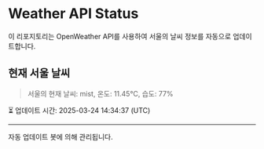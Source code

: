 
# Weather API Status

이 리포지토리는 OpenWeather API를 사용하여 서울의 날씨 정보를 자동으로 업데이트합니다.

## 현재 서울 날씨
> 서울의 현재 날씨: mist, 온도: 11.45°C, 습도: 77%

⏳ 업데이트 시간: 2025-03-24 14:34:37 (UTC)

---
자동 업데이트 봇에 의해 관리됩니다.
